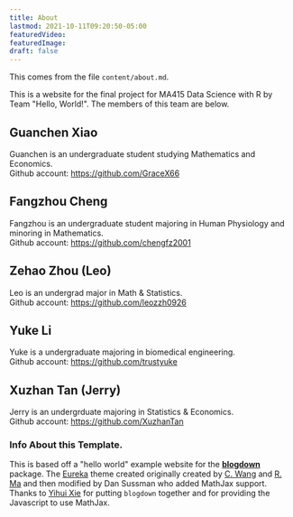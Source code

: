 ```yaml
---
title: About
lastmod: 2021-10-11T09:20:50-05:00
featuredVideo:
featuredImage:
draft: false
---
```


This comes from the file `content/about.md`.

This is a website for the final project for MA415 Data Science with R by Team "Hello, World!".
The members of this team are below.


## Guanchen Xiao
Guanchen is an undergraduate student studying Mathematics and Economics. <br />
Github account: https://github.com/GraceX66 

## Fangzhou Cheng
Fangzhou is an undergraduate student majoring in Human Physiology and minoring in Mathematics. <br /> Github account: https://github.com/chengfz2001

## Zehao Zhou (Leo)
Leo is an undergrad major in Math & Statistics. <br />
Github account: https://github.com/leozzh0926

## Yuke Li
Yuke is a undergraduate majoring in biomedical engineering. <br />
Github account: https://github.com/trustyuke

## Xuzhan Tan (Jerry)
Jerry is an undergrduate majoring in Statistics & Economics. <br />
Github account: https://github.com/XuzhanTan
<!-- Please leave in the information below -->

### Info About this Template.

This is based off a "hello world" example website for the [**blogdown**](https://github.com/rstudio/blogdown) package. The [Eureka](https://www.wangchucheng.com/en/docs/eureka/) theme created originally created by  [C. Wang](https://www.wangchucheng.com/zh/) and [R. Ma](https://www.ruiqima.com/zh/) and then modified by Dan Sussman who added MathJax support. Thanks to [Yihui Xie](https://github.com/yihui/) for putting `blogdown` together and for providing the Javascript to use MathJax.
